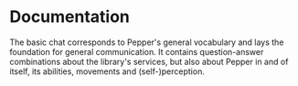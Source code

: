 # Documentation
The basic chat corresponds to Pepper's general vocabulary and lays the foundation for general communication. It contains question-answer combinations about the library's services, but also about Pepper in and of itself, its abilities, movements and (self-)perception.
